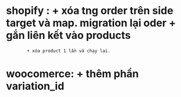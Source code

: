 # shopify : + xóa tng order trên side target và map. migration lại oder + gắn liên kết vào products
            + xóa product 1 lần và chạy lại.

# woocomerce: + thêm phần variation_id 
